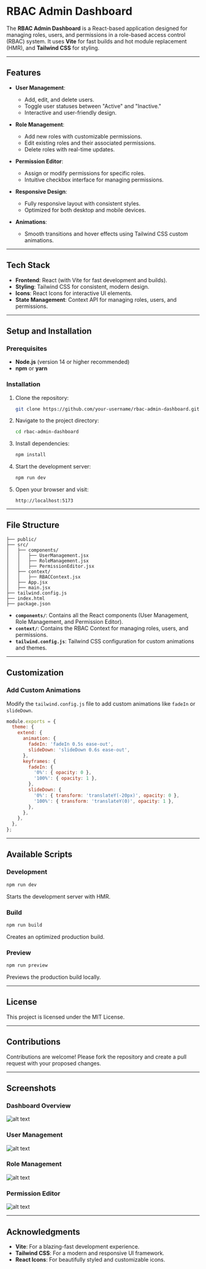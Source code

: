 
# **RBAC Admin Dashboard**

The **RBAC Admin Dashboard** is a React-based application designed for managing roles, users, and permissions in a role-based access control (RBAC) system. It uses **Vite** for fast builds and hot module replacement (HMR), and **Tailwind CSS** for styling.

---

## **Features**
- **User Management**:
  - Add, edit, and delete users.
  - Toggle user statuses between "Active" and "Inactive."
  - Interactive and user-friendly design.

- **Role Management**:
  - Add new roles with customizable permissions.
  - Edit existing roles and their associated permissions.
  - Delete roles with real-time updates.

- **Permission Editor**:
  - Assign or modify permissions for specific roles.
  - Intuitive checkbox interface for managing permissions.

- **Responsive Design**:
  - Fully responsive layout with consistent styles.
  - Optimized for both desktop and mobile devices.

- **Animations**:
  - Smooth transitions and hover effects using Tailwind CSS custom animations.

---

## **Tech Stack**
- **Frontend**: React (with Vite for fast development and builds).
- **Styling**: Tailwind CSS for consistent, modern design.
- **Icons**: React Icons for interactive UI elements.
- **State Management**: Context API for managing roles, users, and permissions.

---

## **Setup and Installation**

### **Prerequisites**
- **Node.js** (version 14 or higher recommended)
- **npm** or **yarn**

### **Installation**
1. Clone the repository:
   ```bash
   git clone https://github.com/your-username/rbac-admin-dashboard.git
   ```

2. Navigate to the project directory:
   ```bash
   cd rbac-admin-dashboard
   ```

3. Install dependencies:
   ```bash
   npm install
   ```

4. Start the development server:
   ```bash
   npm run dev
   ```

5. Open your browser and visit:
   ```
   http://localhost:5173
   ```

---

## **File Structure**
```
├── public/
├── src/
│   ├── components/
│   │   ├── UserManagement.jsx
│   │   ├── RoleManagement.jsx
│   │   ├── PermissionEditor.jsx
│   ├── context/
│   │   ├── RBACContext.jsx
│   ├── App.jsx
│   ├── main.jsx
├── tailwind.config.js
├── index.html
├── package.json
```

- **`components/`**: Contains all the React components (User Management, Role Management, and Permission Editor).
- **`context/`**: Contains the RBAC Context for managing roles, users, and permissions.
- **`tailwind.config.js`**: Tailwind CSS configuration for custom animations and themes.

---

## **Customization**

### **Add Custom Animations**
Modify the `tailwind.config.js` file to add custom animations like `fadeIn` or `slideDown`.

```javascript
module.exports = {
  theme: {
    extend: {
      animation: {
        fadeIn: 'fadeIn 0.5s ease-out',
        slideDown: 'slideDown 0.6s ease-out',
      },
      keyframes: {
        fadeIn: {
          '0%': { opacity: 0 },
          '100%': { opacity: 1 },
        },
        slideDown: {
          '0%': { transform: 'translateY(-20px)', opacity: 0 },
          '100%': { transform: 'translateY(0)', opacity: 1 },
        },
      },
    },
  },
};
```

---

## **Available Scripts**

### **Development**
```bash
npm run dev
```
Starts the development server with HMR.

### **Build**
```bash
npm run build
```
Creates an optimized production build.

### **Preview**
```bash
npm run preview
```
Previews the production build locally.

---

## **License**

This project is licensed under the MIT License.

---

## **Contributions**

Contributions are welcome! Please fork the repository and create a pull request with your proposed changes.

---

## **Screenshots**

### **Dashboard Overview**
![alt text](./public/Dashboard_Overview.png)

### **User Management**
![alt text](./public/User_Management.png)

### **Role Management**
![alt text](./public/Role_Management.png)

### **Permission Editor**
![alt text](./public/Permission_Editor.png)

---

## **Acknowledgments**
- **Vite**: For a blazing-fast development experience.
- **Tailwind CSS**: For a modern and responsive UI framework.
- **React Icons**: For beautifully styled and customizable icons.

